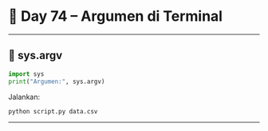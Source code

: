 # 🐍 Day 74 – Argumen di Terminal

---

## 🧾 sys.argv

```python
import sys
print("Argumen:", sys.argv)
```

Jalankan:
```bash
python script.py data.csv
```

---
